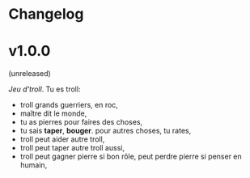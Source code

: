 # Changelog

# v1.0.0

(unreleased)

*Jeu d'troll*. Tu es troll:

* troll grands guerriers, en roc,
* maître dit le monde,
* tu as pierres pour faires des choses,
* tu sais **taper**, **bouger**. pour autres choses, tu rates,
* troll peut aider autre troll,
* troll peut taper autre troll aussi,
* troll peut gagner pierre si bon rôle, peut perdre pierre si penser en humain,
